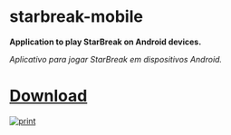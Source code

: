# starbreak-mobile
__Application to play StarBreak on Android devices.__

_Aplicativo para jogar StarBreak em dispositivos Android._
# [Download](https://github.com/proxlu/starbreak-mobile/raw/main/starbreak.apk)
[![print](https://github.com/proxlu/starbreak-mobile/assets/105125779/c83654de-3914-4893-9e63-e114543bba02)](https://github.com/proxlu/starbreak-mobile/raw/main/starbreak.apk)
